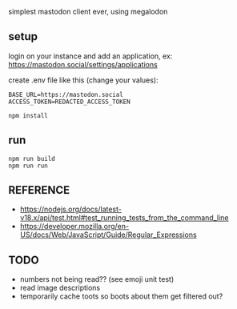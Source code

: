 simplest mastodon client ever, using megalodon


## setup

login on your instance and add an application, ex: https://mastodon.social/settings/applications

create .env file like this (change your values):

```
BASE_URL=https://mastodon.social
ACCESS_TOKEN=REDACTED_ACCESS_TOKEN
```

```
npm install
```

## run

```
npm run build
npm run run
```

## REFERENCE

- https://nodejs.org/docs/latest-v18.x/api/test.html#test_running_tests_from_the_command_line
- https://developer.mozilla.org/en-US/docs/Web/JavaScript/Guide/Regular_Expressions

## TODO

- numbers not being read?? (see emoji unit test)
- read image descriptions
- temporarily cache toots so boots about them get filtered out?
